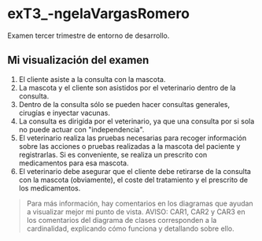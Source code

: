 # exT3_-ngelaVargasRomero
Examen tercer trimestre de entorno de desarrollo.

## Mi visualización del examen
1. El cliente asiste a la consulta con la mascota.
2. La mascota y el cliente son asistidos por el veterinario dentro de la consulta.
3. Dentro de la consulta sólo se pueden hacer consultas generales, cirugías e inyectar vacunas.
4. La consulta es dirigida por el veterinario, ya que una consulta por si sola no puede actuar con "independencia".
5. El veterinario realiza las pruebas necesarias para recoger información sobre las acciones o pruebas realizadas a la mascota del paciente y registrarlas. Si es conveniente, se realiza un prescrito con medicamentos para esa mascota.
6. El veterinario debe asegurar que el cliente debe retirarse de la consulta con la mascota (obviamente), el coste del tratamiento y el prescrito de los medicamentos.

> Para más información, hay comentarios en los diagramas que ayudan a visualizar mejor mi punto de vista.
> AVISO: CAR1, CAR2 y CAR3 en los comentarios del diagrama de clases corresponden a la cardinalidad, explicando cómo funciona y detallando sobre ello.
